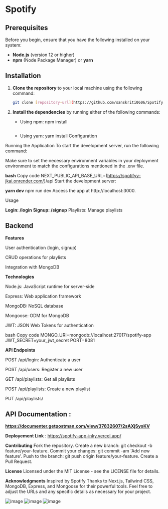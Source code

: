 # Spotify

## Prerequisites

Before you begin, ensure that you have the following installed on your system:

- **Node.js** (version 12 or higher)
- **npm** (Node Package Manager) or **yarn**

## Installation

1. **Clone the repository** to your local machine using the following command:

    ```bash
    git clone [repository-url](https://github.com/sanskriti0606/Spotify06)
    ```

3. **Install the dependencies** by running either of the following commands:

    - Using npm:
          npm install
      ```

    - Using yarn:
yarn install
Configuration

Running the Application
To start the development server, run the following command:

Make sure to set the necessary environment variables in your deployment environment to match the configurations mentioned in the .env file.

**bash**
Copy code
NEXT_PUBLIC_API_BASE_URL=(https://spotifyy-jkai.onrender.com/)/api
Start the development server:

**yarn dev**
npm run dev
Access the app at http://localhost:3000.

Usage

**Login: /login**
**Signup: /signup**
Playlists: Manage playlists

## Backend

**Features**

User authentication (login, signup)

CRUD operations for playlists

Integration with MongoDB

**Technologies**

Node.js: JavaScript runtime for server-side

Express: Web application framework

MongoDB: NoSQL database

Mongoose: ODM for MongoDB

JWT: JSON Web Tokens for authentication

bash
Copy code
MONGO_URI=mongodb://localhost:27017/spotify-app
JWT_SECRET=your_jwt_secret
PORT=8081

**API Endpoints**

POST /api/login: Authenticate a user

POST /api/users: Register a new user

GET /api/playlists: Get all playlists

POST /api/playlists: Create a new playlist

PUT /api/playlists/

## API Documentation : 
**https://documenter.getpostman.com/view/37832607/2sAXjSyoKV**

**Deployement Link** : https://spotify-app-inky.vercel.app/

**Contributing**
Fork the repository.
Create a new branch: git checkout -b feature/your-feature.
Commit your changes: git commit -am 'Add new feature'.
Push to the branch: git push origin feature/your-feature.
Create a Pull Request.

**License**
Licensed under the MIT License - see the LICENSE file for details.

**Acknowledgments**
Inspired by Spotify
Thanks to Next.js, Tailwind CSS, MongoDB, Express, and Mongoose for their powerful tools.
Feel free to adjust the URLs and any specific details as necessary for your project.

![image](https://github.com/user-attachments/assets/f969fe5c-a226-4369-9f49-a40678809f98) 
![image](https://github.com/user-attachments/assets/28bd3378-9db8-4ba5-a90a-d473d5c62283)
![image](https://github.com/user-attachments/assets/8b316606-4d92-4243-99ee-9d588dc01bc2)




